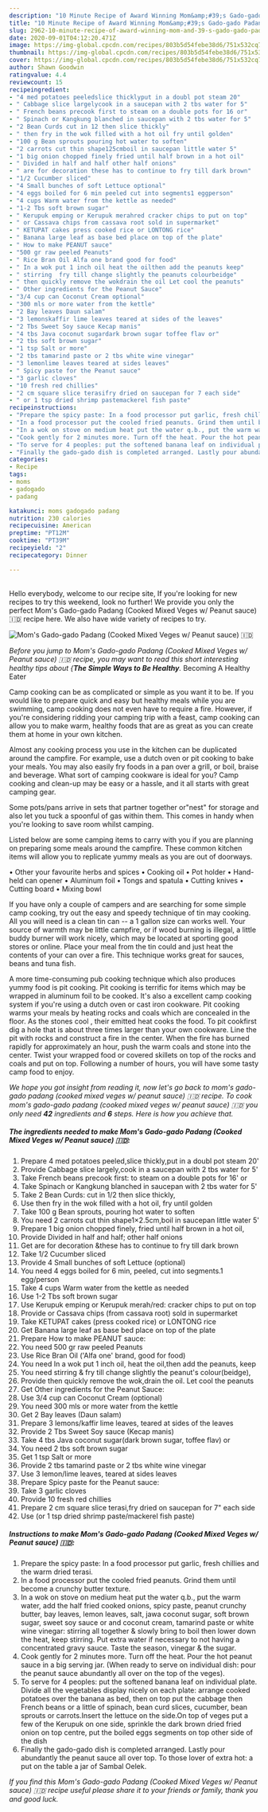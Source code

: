 ```yaml
---
description: "10 Minute Recipe of Award Winning Mom&amp;#39;s Gado-gado Padang (Cooked Mixed Veges w/ Peanut sauce) 🇮🇩"
title: "10 Minute Recipe of Award Winning Mom&amp;#39;s Gado-gado Padang (Cooked Mixed Veges w/ Peanut sauce) 🇮🇩"
slug: 2962-10-minute-recipe-of-award-winning-mom-and-39-s-gado-gado-padang-cooked-mixed-veges-w-peanut-sauce
date: 2020-09-01T04:12:20.471Z
image: https://img-global.cpcdn.com/recipes/803b5d54febe38d6/751x532cq70/moms-gado-gado-padang-cooked-mixed-veges-w-peanut-sauce-🇮🇩-recipe-main-photo.jpg
thumbnail: https://img-global.cpcdn.com/recipes/803b5d54febe38d6/751x532cq70/moms-gado-gado-padang-cooked-mixed-veges-w-peanut-sauce-🇮🇩-recipe-main-photo.jpg
cover: https://img-global.cpcdn.com/recipes/803b5d54febe38d6/751x532cq70/moms-gado-gado-padang-cooked-mixed-veges-w-peanut-sauce-🇮🇩-recipe-main-photo.jpg
author: Shawn Goodwin
ratingvalue: 4.4
reviewcount: 15
recipeingredient:
- "4 med potatoes peeledslice thicklyput in a doubl pot steam 20"
- " Cabbage slice largelycook in a saucepan with 2 tbs water for 5"
- " French beans precook first to steam on a double pots for 16 or"
- " Spinach or Kangkung blanched in saucepan with 2 tbs water for 5"
- "2 Bean Curds cut in 12 then slice thickly"
- " then fry in the wok filled with a hot oil fry until golden"
- "100 g Bean sprouts pouring hot water to soften"
- "2 carrots cut thin shape125cmboil in saucepan little water 5"
- "1 big onion chopped finely fried until half brown in a hot oil"
- " Divided in half and half other half onions"
- " are for decoration these has to continue to fry till dark brown"
- "1/2 Cucumber sliced"
- "4 Small bunches of soft Lettuce optional"
- "4 eggs boiled for 6 min peeled cut into segments1 eggperson"
- "4 cups Warm water from the kettle as needed"
- "1-2 Tbs soft brown sugar"
- " Kerupuk emping or Kerupuk merahred cracker chips to put on top"
- " or Cassava chips from cassava root sold in supermarket"
- " KETUPAT cakes press cooked rice or LONTONG rice"
- " Banana large leaf as base bed place on top of the plate"
- " How to make PEANUT sauce"
- "500 gr raw peeled Peanuts"
- " Rice Bran Oil Alfa one brand good for food"
- " In a wok put 1 inch oil heat the oilthen add the peanuts keep"
- " stirring  fry till change slightly the peanuts colourbeidge"
- " then quickly remove the wokdrain the oil Let cool the peanuts"
- " Other ingredients for the Peanut Sauce"
- "3/4 cup can Coconut Cream optional"
- "300 mls or more water from the kettle"
- "2 Bay leaves Daun salam"
- "3 lemonskaffir lime leaves teared at sides of the leaves"
- "2 Tbs Sweet Soy sauce Kecap manis"
- "4 tbs Java coconut sugardark brown sugar toffee flav or"
- "2 tbs soft brown sugar"
- "1 tsp Salt or more"
- "2 tbs tamarind paste or 2 tbs white wine vinegar"
- "3 lemonlime leaves teared at sides leaves"
- " Spicy paste for the Peanut sauce"
- "3 garlic cloves"
- "10 fresh red chillies"
- "2 cm square slice terasifry dried on saucepan for 7 each side"
- " or 1 tsp dried shrimp pastemackerel fish paste"
recipeinstructions:
- "Prepare the spicy paste: In a food processor put garlic, fresh chillies and the warm dried terasi."
- "In a food processor put the cooled fried peanuts. Grind them until become a crunchy butter texture."
- "In a wok on stove on medium heat put the water q.b., put the warm water, add the half fried cooked onions, spicy paste, peanut crunchy butter, bay leaves, lemon leaves, salt, jawa coconut sugar, soft brown sugar, sweet soy sauce or and coconut cream, tamarind paste or white wine vinegar: stirring all together &amp; slowly bring to boil then lower down the heat, keep stirring. Put extra water if necessary to not having a concentrated gravy sauce. Taste the season, vinegar &amp; the sugar."
- "Cook gently for 2 minutes more. Turn off the heat. Pour the hot peanut sauce in a big serving jar. (When ready to serve on individual dish: pour the peanut sauce abundantly all over on the top of the veges)."
- "To serve for 4 peoples: put the softened banana leaf on individual plate. Divide all the vegetables display nicely on each plate: arrange cooked potatoes over the banana as bed, then on top put the cabbage then French beans or a little of spinach, bean curd slices, cucumber, bean sprouts or carrots.Insert the lettuce on the side.On top of veges put a few of the Kerupuk on one side, sprinkle the dark brown dried fried onion on top centre, put the boiled eggs segments on top other side of the dish"
- "Finally the gado-gado dish is completed arranged. Lastly pour abundantly the peanut sauce all over top. To those lover of extra hot: a put on the table a jar of Sambal Oelek."
categories:
- Recipe
tags:
- moms
- gadogado
- padang

katakunci: moms gadogado padang 
nutrition: 230 calories
recipecuisine: American
preptime: "PT12M"
cooktime: "PT39M"
recipeyield: "2"
recipecategory: Dinner

---
```

<br>
Hello everybody, welcome to our recipe site, If you're looking for new recipes to try this weekend, look no further! We provide you only the perfect Mom&#39;s Gado-gado Padang (Cooked Mixed Veges w/ Peanut sauce) 🇮🇩 recipe here. We also have wide variety of recipes to try.
<br>


![Mom&#39;s Gado-gado Padang (Cooked Mixed Veges w/ Peanut sauce) 🇮🇩](https://img-global.cpcdn.com/recipes/803b5d54febe38d6/751x532cq70/moms-gado-gado-padang-cooked-mixed-veges-w-peanut-sauce-🇮🇩-recipe-main-photo.jpg)

<i>Before you jump to Mom&#39;s Gado-gado Padang (Cooked Mixed Veges w/ Peanut sauce) 🇮🇩 recipe, you may want to read this short interesting healthy tips about {<strong>The Simple Ways to Be Healthy</strong>.</i>
Becoming A Healthy Eater

    
Camp cooking can be as complicated or simple as you want it to be. If you would like to prepare quick and easy but healthy meals while you are swimming, camp cooking does not even have to require a fire. However, if you're considering ridding your camping trip with a feast, camp cooking can allow you to make warm, healthy foods that are as great as you can create them at home in your own kitchen.

 Almost any cooking process you use in the kitchen can be duplicated around the campfire. For example, use a dutch oven or pit cooking to bake your meals. You may also easily fry foods in a pan over a grill, or boil, braise and beverage. What sort of camping cookware is ideal for you? Camp cooking and clean-up may be easy or a hassle, and it all starts with great camping gear.

Some pots/pans arrive in sets that partner together or"nest" for storage and also let you tuck a spoonful of gas within them. This comes in handy when you're looking to save room whilst camping.

Listed below are some camping items to carry with you if you are planning on preparing some meals around the campfire. These common kitchen items will allow you to replicate yummy meals as you are out of doorways.


• Other your favourite herbs and spices
• Cooking oil
• Pot holder
• Hand-held can opener
• Aluminum foil
• Tongs and spatula
• Cutting knives
• Cutting board
• Mixing bowl


If you have only a couple of campers and are searching for some simple camp cooking, try out the easy and speedy technique of tin may cooking. All you will need is a clean tin can -- a 1 gallon size can works well. Your source of warmth may be little campfire, or if wood burning is illegal, a little buddy burner will work nicely, which may be located at sporting good stores or online. Place your meal from the tin could and just heat the contents of your can over a fire.  This technique works great for sauces, beans and tuna fish.

A more time-consuming pub cooking technique which also produces yummy food is pit cooking. Pit cooking is terrific for items which may be wrapped in aluminum foil to be cooked.  It's also a excellent camp cooking system if you're using a dutch oven or cast iron cookware. Pit cooking warms your meals by heating rocks and coals which are concealed in the floor. As the stones cool , their emitted heat cooks the food. To pit cookfirst dig a hole that is about three times larger than your own cookware. Line the pit with rocks and construct a fire in the center. When the fire has burned rapidly for approximately an hour, push the warm coals and stone into the center. Twist your wrapped food or covered skillets on top of the rocks and coals and put on top. Following a number of hours, you will have some tasty camp food to enjoy.


<i>We hope you got insight from reading it, now let's go back to mom&#39;s gado-gado padang (cooked mixed veges w/ peanut sauce) 🇮🇩 recipe. To cook mom&#39;s gado-gado padang (cooked mixed veges w/ peanut sauce) 🇮🇩 you only need <strong>42</strong> ingredients and <strong>6</strong> steps. Here is how you achieve that.
</i>

##### The ingredients needed to make Mom&#39;s Gado-gado Padang (Cooked Mixed Veges w/ Peanut sauce) 🇮🇩:

1. Prepare 4 med potatoes peeled,slice thickly,put in a doubl pot steam 20&#39;
1. Provide  Cabbage slice largely,cook in a saucepan with 2 tbs water for 5&#39;
1. Take  French beans precook first: to steam on a double pots for 16&#39; or
1. Take  Spinach or Kangkung blanched in saucepan with 2 tbs water for 5&#39;
1. Take 2 Bean Curds: cut in 1/2 then slice thickly,
1. Use  then fry in the wok filled with a hot oil, fry until golden
1. Take 100 g Bean sprouts, pouring hot water to soften
1. You need 2 carrots cut thin shape1×2.5cm,boil in saucepan little water 5&#39;
1. Prepare 1 big onion chopped finely, fried until half brown in a hot oil,
1. Provide  Divided in half and half; other half onions
1. Get  are for decoration &amp;these has to continue to fry till dark brown
1. Take 1/2 Cucumber sliced
1. Provide 4 Small bunches of soft Lettuce (optional)
1. You need 4 eggs boiled for 6 min, peeled, cut into segments.1 egg/person
1. Take 4 cups Warm water from the kettle as needed
1. Use 1-2 Tbs soft brown sugar
1. Use  Kerupuk emping or Kerupuk merah/red: cracker chips to put on top
1. Provide  or Cassava chips (from cassava root) sold in supermarket
1. Take  KETUPAT cakes (press cooked rice) or LONTONG rice
1. Get  Banana large leaf as base bed place on top of the plate
1. Prepare  How to make PEANUT sauce:
1. You need 500 gr raw peeled Peanuts
1. Use  Rice Bran Oil (&#39;Alfa one&#39; brand, good for food)
1. You need  In a wok put 1 inch oil, heat the oil,then add the peanuts, keep
1. You need  stirring &amp; fry till change slightly the peanut&#39;s colour(beidge),
1. Provide  then quickly remove the wok,drain the oil. Let cool the peanuts
1. Get  Other ingredients for the Peanut Sauce:
1. Use 3/4 cup can Coconut Cream (optional)
1. You need 300 mls or more water from the kettle
1. Get 2 Bay leaves (Daun salam)
1. Prepare 3 lemons/kaffir lime leaves, teared at sides of the leaves
1. Provide 2 Tbs Sweet Soy sauce (Kecap manis)
1. Take 4 tbs Java coconut sugar(dark brown sugar, toffee flav) or
1. You need 2 tbs soft brown sugar
1. Get 1 tsp Salt or more
1. Provide 2 tbs tamarind paste or 2 tbs white wine vinegar
1. Use 3 lemon/lime leaves, teared at sides leaves
1. Prepare  Spicy paste for the Peanut sauce:
1. Take 3 garlic cloves
1. Provide 10 fresh red chillies
1. Prepare 2 cm square slice terasi,fry dried on saucepan for 7&#34; each side
1. Use  (or 1 tsp dried shrimp paste/mackerel fish paste)


##### Instructions to make Mom&#39;s Gado-gado Padang (Cooked Mixed Veges w/ Peanut sauce) 🇮🇩:

1. Prepare the spicy paste: In a food processor put garlic, fresh chillies and the warm dried terasi.
1. In a food processor put the cooled fried peanuts. Grind them until become a crunchy butter texture.
1. In a wok on stove on medium heat put the water q.b., put the warm water, add the half fried cooked onions, spicy paste, peanut crunchy butter, bay leaves, lemon leaves, salt, jawa coconut sugar, soft brown sugar, sweet soy sauce or and coconut cream, tamarind paste or white wine vinegar: stirring all together &amp; slowly bring to boil then lower down the heat, keep stirring. Put extra water if necessary to not having a concentrated gravy sauce. Taste the season, vinegar &amp; the sugar.
1. Cook gently for 2 minutes more. Turn off the heat. Pour the hot peanut sauce in a big serving jar. (When ready to serve on individual dish: pour the peanut sauce abundantly all over on the top of the veges).
1. To serve for 4 peoples: put the softened banana leaf on individual plate. Divide all the vegetables display nicely on each plate: arrange cooked potatoes over the banana as bed, then on top put the cabbage then French beans or a little of spinach, bean curd slices, cucumber, bean sprouts or carrots.Insert the lettuce on the side.On top of veges put a few of the Kerupuk on one side, sprinkle the dark brown dried fried onion on top centre, put the boiled eggs segments on top other side of the dish
1. Finally the gado-gado dish is completed arranged. Lastly pour abundantly the peanut sauce all over top. To those lover of extra hot: a put on the table a jar of Sambal Oelek.




<i>If you find this Mom&#39;s Gado-gado Padang (Cooked Mixed Veges w/ Peanut sauce) 🇮🇩 recipe useful please share it to your friends or family, thank you and good luck.</i>
